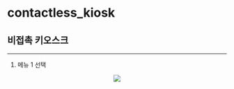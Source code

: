 # contactless_kiosk
## 비접촉 키오스크
---
1. 메뉴 1 선택
<p align="center">
  <img src="https://github.com/eujinjung/contactless_kiosk/assets/121158335/5842e298-4ba9-4679-ac7b-adf1a3b50979">
</p>
